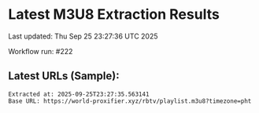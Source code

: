 # Latest M3U8 Extraction Results

Last updated: Thu Sep 25 23:27:36 UTC 2025

Workflow run: #222

## Latest URLs (Sample):
```
Extracted at: 2025-09-25T23:27:35.563141
Base URL: https://world-proxifier.xyz/rbtv/playlist.m3u8?timezone=pht

```
